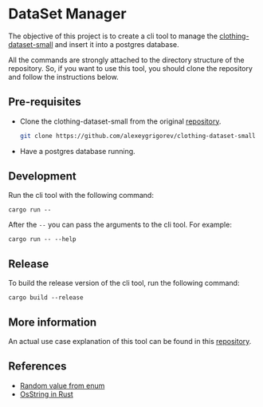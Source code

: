 # DataSet Manager

The objective of this project is to create a cli tool to manage the [clothing-dataset-small](https://github.com/alexeygrigorev/clothing-dataset-small) and insert it into a postgres database.

All the commands are strongly attached to the directory structure of the repository. So, if you want to use this tool, you should clone the repository and follow the instructions below.

## Pre-requisites

- Clone the clothing-dataset-small from the original [repository](https://github.com/alexeygrigorev/clothing-dataset-small).

    ```bash
    git clone https://github.com/alexeygrigorev/clothing-dataset-small
    ```

- Have a postgres database running.

## Development

Run the cli tool with the following command:

```shell
cargo run --
```

After the `--` you can pass the arguments to the cli tool. For example:

```shell
cargo run -- --help
```

## Release

To build the release version of the cli tool, run the following command:

```shell
cargo build --release
```

## More information

An actual use case explanation of this tool can be found in this [repository](https://github.com/MarioRP-01/app-apache-php).

## References

- [Random value from enum](https://stackoverflow.com/a/48491021)
- [OsString in Rust](https://doc.rust-lang.org/std/ffi/struct.OsString.html)
